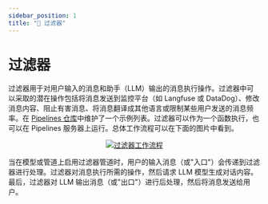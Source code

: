 ```yaml
---
sidebar_position: 1
title: "🚰 过滤器"
---
```


# 过滤器

过滤器用于对用户输入的消息和助手（LLM）输出的消息执行操作。过滤器中可以采取的潜在操作包括将消息发送到监控平台（如 Langfuse 或 DataDog）、修改消息内容、阻止有害消息、将消息翻译成其他语言或限制某些用户发送的消息频率。在 [Pipelines 仓库](https://github.com/open-webui/pipelines/tree/main/examples/filters)中维护了一个示例列表。过滤器可以作为一个函数执行，也可以在 Pipelines 服务器上运行。总体工作流程可以在下面的图片中看到。

<p align="center">
  <a href="#">
    <img src="/images/pipelines/filters.png" alt="过滤器工作流程" />
  </a>
</p>

当在模型或管道上启用过滤器管道时，用户的输入消息（或"入口"）会传递到过滤器进行处理。过滤器对消息执行所需的操作，然后请求 LLM 模型生成对话内容。最后，过滤器对 LLM 输出消息（或"出口"）进行后处理，然后将消息发送给用户。
